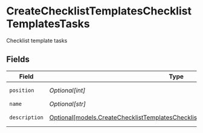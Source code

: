 # CreateChecklistTemplatesChecklistTemplatesTasks

Checklist template tasks


## Fields

| Field                                                                                                                                                              | Type                                                                                                                                                               | Required                                                                                                                                                           | Description                                                                                                                                                        |
| ------------------------------------------------------------------------------------------------------------------------------------------------------------------ | ------------------------------------------------------------------------------------------------------------------------------------------------------------------ | ------------------------------------------------------------------------------------------------------------------------------------------------------------------ | ------------------------------------------------------------------------------------------------------------------------------------------------------------------ |
| `position`                                                                                                                                                         | *Optional[int]*                                                                                                                                                    | :heavy_minus_sign:                                                                                                                                                 | Position of the task                                                                                                                                               |
| `name`                                                                                                                                                             | *Optional[str]*                                                                                                                                                    | :heavy_minus_sign:                                                                                                                                                 | Task name                                                                                                                                                          |
| `description`                                                                                                                                                      | [Optional[models.CreateChecklistTemplatesChecklistTemplatesResponse200Description]](../models/createchecklisttemplateschecklisttemplatesresponse200description.md) | :heavy_minus_sign:                                                                                                                                                 | Task description                                                                                                                                                   |